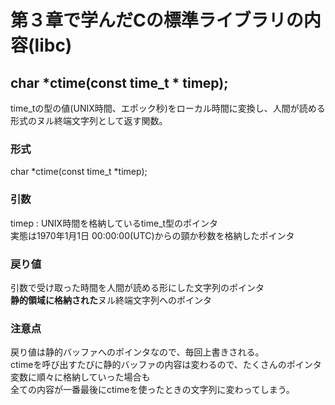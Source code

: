 # 第３章で学んだCの標準ライブラリの内容(libc)  
  
## char *ctime(const time_t * timep);  
time_tの型の値(UNIX時間、エポック秒)をローカル時間に変換し、人間が読める形式のヌル終端文字列として返す関数。  
  
### 形式  
char *ctime(const time_t *timep);  
  
### 引数  
timep : UNIX時間を格納しているtime_t型のポインタ  
実態は1970年1月1日 00:00:00(UTC)からの頸か秒数を格納したポインタ  
  
### 戻り値  
引数で受け取った時間を人間が読める形にした文字列のポインタ  
**静的領域に格納された**ヌル終端文字列へのポインタ  
  
  
### 注意点  
戻り値は静的バッファへのポインタなので、毎回上書きされる。  
ctimeを呼び出すたびに静的バッファの内容は変わるので、たくさんのポインタ変数に順々に格納していった場合も  
全ての内容が一番最後にctimeを使ったときの文字列に変わってしまう。  
  
  
  
  
